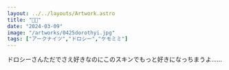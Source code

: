 ```yaml
---
layout: ../../layouts/Artwork.astro
title: "🎲🐀"
date: "2024-03-09"
image: "/artworks/0425dorothyi.jpg"
tags: ["アークナイツ","ドロシー","ケモミミ"]
---
```


ドロシーさんただでさえ好きなのにこのスキンでもっと好きになっちまうよ……